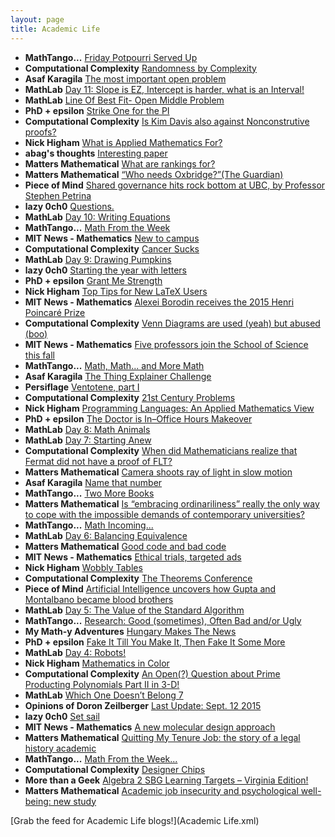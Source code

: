 ```yaml
---
layout: page
title: Academic Life
---
```


* **MathTango...** [Friday Potpourri Served Up](http://mathtango.blogspot.com/2015/10/friday-potpourri-served-up.html)
* **Computational Complexity** [Randomness by Complexity](http://blog.computationalcomplexity.org/2015/10/randomness-by-complexity.html)
* **Asaf Karagila** [The most important open problem](http://boolesrings.org/asafk/2015/the-most-important-open-problem/)
* **MathLab** [Day 11: Slope is EZ, Intercept is harder, what is an Interval!](https://banderson02.wordpress.com/2015/10/06/day-11-slope-is-ez-intercept-is-harder-what-is-an-interval/)
* **MathLab** [Line Of Best Fit- Open Middle Problem](https://banderson02.wordpress.com/2015/10/06/line-of-best-fit-open-middle-problem/)
* **PhD + epsilon** [Strike One for the PI](http://blogs.ams.org/phdplus/2015/10/05/strike-one-for-the-pi/)
* **Computational Complexity** [Is Kim Davis also against Nonconstrutive proofs?](http://blog.computationalcomplexity.org/2015/10/is-kim-davis-also-against.html)
* **Nick Higham** [What is Applied Mathematics For?](https://nickhigham.wordpress.com/2015/10/05/what-is-applied-mathematics-for/)
* **abag's thoughts** [Interesting paper](https://abagsthoughts.wordpress.com/2015/10/05/interesting-paper/)
* **Matters Mathematical** [What are rankings for?](https://mattersmathematical.wordpress.com/2015/10/05/what-are-rankings-for/)
* **Matters Mathematical** [“Who needs Oxbridge?”(The Guardian)](https://mattersmathematical.wordpress.com/2015/10/05/who-needs-oxbridgethe-guardian/)
* **Piece of Mind** [Shared governance hits rock bottom at UBC, by Professor Stephen Petrina](http://nghoussoub.com/2015/10/04/shared-governance-hits-rock-bottom-at-ubc-by-professor-stephen-petrina/)
* **lazy 0ch0** [Questions.](http://lazyocho.com/2015/10/02/questions/)
* **MathLab** [Day 10: Writing Equations](https://banderson02.wordpress.com/2015/10/02/day-10-writing-equations/)
* **MathTango...** [Math From the Week](http://mathtango.blogspot.com/2015/10/math-from-week.html)
* **MIT News - Mathematics** [New to campus](http://news.mit.edu/2015/meet-class-of-2019-1002)
* **Computational Complexity** [Cancer Sucks](http://blog.computationalcomplexity.org/2015/10/cancer-sucks.html)
* **MathLab** [Day 9: Drawing Pumpkins](https://banderson02.wordpress.com/2015/10/01/day-9-drawing-pumpkins/)
* **lazy 0ch0** [Starting the year with letters](http://lazyocho.com/2015/09/30/starting-the-year-with-letters/)
* **PhD + epsilon** [Grant Me Strength](http://blogs.ams.org/phdplus/2015/09/29/grant-me-strength/)
* **Nick Higham** [Top Tips for New LaTeX Users](https://nickhigham.wordpress.com/2015/09/29/top-tips-for-new-latex-users/)
* **MIT News - Mathematics** [Alexei Borodin receives the 2015 Henri Poincaré Prize](http://news.mit.edu/2015/alexei-borodin-receives-henri-poincar%C3%A9-prize-0928)
* **Computational Complexity** [Venn  Diagrams are used (yeah) but abused (boo)](http://blog.computationalcomplexity.org/2015/09/venn-diagrams-are-used-yeah-but-abused.html)
* **MIT News - Mathematics** [Five professors join the School of Science this fall](http://news.mit.edu/2015/five-professors-join-school-science-0925)
* **MathTango...** [Math, Math... and More Math](http://mathtango.blogspot.com/2015/09/math-math-and-more-math.html)
* **Asaf Karagila** [The Thing Explainer Challenge](http://boolesrings.org/asafk/2015/the-thing-explainer-challenge/)
* **Persiflage** [Ventotene, part I](https://galoisrepresentations.wordpress.com/2015/09/24/ventotene-part-i/)
* **Computational Complexity** [21st Century Problems](http://blog.computationalcomplexity.org/2015/09/21st-century-problems.html)
* **Nick Higham** [Programming Languages: An Applied Mathematics View](https://nickhigham.wordpress.com/2015/09/22/programming-languages-an-applied-mathematics-view/)
* **PhD + epsilon** [The Doctor is In–Office Hours Makeover](http://blogs.ams.org/phdplus/2015/09/21/the-doctor-is-in-office-hours-makeover/)
* **MathLab** [Day 8: Math Animals](https://banderson02.wordpress.com/2015/09/21/day-8-math-animals/)
* **MathLab** [Day 7: Starting Anew](https://banderson02.wordpress.com/2015/09/21/day-7-starting-anew/)
* **Computational Complexity** [When did Mathematicians realize that Fermat did not have a proof of FLT?](http://blog.computationalcomplexity.org/2015/09/when-did-mathematicians-realize-that.html)
* **Matters Mathematical** [Camera shoots ray of light in slow motion](https://mattersmathematical.wordpress.com/2015/09/21/camera-shoots-ray-of-light-in-slow-motion/)
* **Asaf Karagila** [Name that number](http://boolesrings.org/asafk/2015/name-that-number/)
* **MathTango...** [Two More Books](http://mathtango.blogspot.com/2015/09/two-more-books.html)
* **Matters Mathematical** [Is “embracing ordinariliness” really the only way to cope with the impossible demands of contemporary universities?](https://mattersmathematical.wordpress.com/2015/09/20/is-embracing-ordinariliness-really-the-only-way-to-cope-with-the-impossible-demands-of-contemporary-universities/)
* **MathTango...** [Math Incoming...](http://mathtango.blogspot.com/2015/09/math-incoming.html)
* **MathLab** [Day 6: Balancing Equivalence](https://banderson02.wordpress.com/2015/09/18/day-6-balancing-equivalence/)
* **Matters Mathematical** [Good code and bad code](https://mattersmathematical.wordpress.com/2015/09/18/good-code-and-bad-code/)
* **MIT News - Mathematics** [Ethical trials, targeted ads](http://news.mit.edu/2015/optimize-outcomes-comparison-tests-0917)
* **Nick Higham** [Wobbly Tables](https://nickhigham.wordpress.com/2015/09/17/wobbly-tables/)
* **Computational Complexity** [The Theorems Conference](http://blog.computationalcomplexity.org/2015/09/the-theorems-conference.html)
* **Piece of Mind** [Artificial Intelligence uncovers how Gupta and Montalbano became blood brothers](http://nghoussoub.com/2015/09/16/artificial-intelligence-uncovers-how-gupta-and-montalbano-became-blood-brothers/)
* **MathLab** [Day 5: The Value of the Standard Algorithm](https://banderson02.wordpress.com/2015/09/16/day-5-the-value-of-the-standard-algorithm/)
* **MathTango...** [Research: Good (sometimes), Often Bad and/or Ugly](http://mathtango.blogspot.com/2015/09/research-good-sometimes-often-bad-andor.html)
* **My Math-y Adventures** [Hungary Makes The News](https://gbark.wordpress.com/2015/09/15/hungary-makes-the-news/)
* **PhD + epsilon** [Fake It Till You Make It, Then Fake It Some More](http://blogs.ams.org/phdplus/2015/09/14/fake-it-till-you-make-it-then-fake-it-some-more/)
* **MathLab** [Day 4: Robots!](https://banderson02.wordpress.com/2015/09/14/day-4-robots/)
* **Nick Higham** [Mathematics in Color](https://nickhigham.wordpress.com/2015/09/14/mathematics-in-color/)
* **Computational Complexity** [An Open(?) Question about Prime Producting Polynomials Part II in 3-D!](http://blog.computationalcomplexity.org/2015/09/an-open-question-about-prime-producting.html)
* **MathLab** [Which One Doesn’t Belong 7](https://banderson02.wordpress.com/2015/09/14/which-one-doesnt-belong-7/)
* **Opinions of Doron Zeilberger** [Last Update: Sept. 12 2015](http://page2rss.com/69bacf7e3cfac715759da8b0db2f3188/7576683_7734965/last-update-sept-)
* **lazy 0ch0** [Set sail](http://lazyocho.com/2015/09/11/set-sail/)
* **MIT News - Mathematics** [A new molecular design approach](http://news.mit.edu/2015/new-molecular-design-approach-0911)
* **Matters Mathematical** [Quitting My Tenure Job: the story of a legal history academic](https://mattersmathematical.wordpress.com/2015/09/11/quitting-my-tenure-job-the-story-of-a-legal-history-academic/)
* **MathTango...** [Math From the Week...](http://mathtango.blogspot.com/2015/09/math-from-week.html)
* **Computational Complexity** [Designer Chips](http://blog.computationalcomplexity.org/2015/09/designer-chips.html)
* **More than a Geek** [Algebra 2 SBG Learning Targets – Virginia Edition!](http://geekymathteacher.com/2015/09/algebra-2-sbg-learning-targets-virginia-edition/)
* **Matters Mathematical** [Academic job insecurity and psychological well-being: new study](https://mattersmathematical.wordpress.com/2015/09/09/job-insecurity-and-psychological-well-being-new-study/)

[Grab the feed for Academic Life blogs!](Academic Life.xml)
